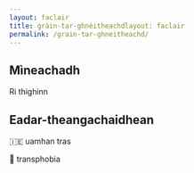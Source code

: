 ```yaml
---
layout: faclair
title: gràin-tar-ghnèitheachdlayout: faclair
permalink: /grain-tar-ghneitheachd/
---
```


## Mìneachadh

Ri thighinn

## Eadar-theangachaidhean

&#x1f1ee;&#x1f1ea; uamhan tras

&#x1f3f4;&#xe0067;&#xe0062;&#xe0065;&#xe006e;&#xe0067;&#xe007f; transphobia
